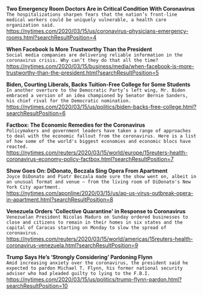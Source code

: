 **Two Emergency Room Doctors Are in Critical Condition With Coronavirus**\
`The hospitalizations sharpen fears that the nation’s front-line medical workers could be uniquely vulnerable, a health care organization said.`\
https://nytimes.com/2020/03/15/us/coronavirus-physicians-emergency-rooms.html?searchResultPosition=4

**When Facebook Is More Trustworthy Than the President**\
`Social media companies are delivering reliable information in the coronavirus crisis. Why can’t they do that all the time?`\
https://nytimes.com/2020/03/15/business/media/when-facebook-is-more-trustworthy-than-the-president.html?searchResultPosition=5

**Biden, Courting Liberals, Backs Tuition-Free College for Some Students**\
`In another overture to the Democratic Party’s left wing, Mr. Biden embraced a version of an idea championed by Senator Bernie Sanders, his chief rival for the Democratic nomination.`\
https://nytimes.com/2020/03/15/us/politics/biden-backs-free-college.html?searchResultPosition=6

**Factbox: The Economic Remedies for the Coronavirus**\
`Policymakers and government leaders have taken a range of approaches to deal with the economic fallout from the coronavirus. Here is a list of how some of the world's biggest economies and economic blocs have reacted.`\
https://nytimes.com/reuters/2020/03/15/world/europe/15reuters-health-coronavirus-economy-policy-factbox.html?searchResultPosition=7

**Show Goes On: DiDonato, Beczala Sing Opera From Apartment**\
`Joyce DiDonato and Piotr Beczala made sure the show went on, albeit in an unusual format and venue — from the living room of DiDonato's New York City apartment.`\
https://nytimes.com/aponline/2020/03/15/us/ap-us-virus-outbreak-opera-in-apartment.html?searchResultPosition=8

**Venezuela Orders 'Collective Quarantine' in Response to Coronavirus**\
`Venezuelan President Nicolas Maduro on Sunday ordered businesses to close and citizens to remain in their homes in six states and the capital of Caracas starting on Monday to slow the spread of coronavirus.`\
https://nytimes.com/reuters/2020/03/15/world/americas/15reuters-health-coronavirus-venezuela.html?searchResultPosition=9

**Trump Says He’s ‘Strongly Considering’ Pardoning Flynn**\
`Amid increasing anxiety over the coronavirus, the president said he expected to pardon Michael T. Flynn, his former national security adviser who had pleaded guilty to lying to the F.B.I.`\
https://nytimes.com/2020/03/15/us/politics/trump-flynn-pardon.html?searchResultPosition=10

